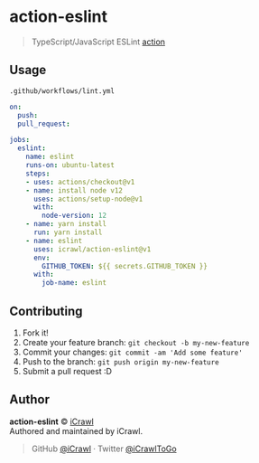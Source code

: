 # action-eslint
> TypeScript/JavaScript ESLint [action](https://github.com/features/actions)

## Usage

`.github/workflows/lint.yml`
```yml
on:
  push:
  pull_request:

jobs:
  eslint:
    name: eslint
    runs-on: ubuntu-latest
    steps:
    - uses: actions/checkout@v1
    - name: install node v12
      uses: actions/setup-node@v1
      with:
        node-version: 12
    - name: yarn install
      run: yarn install
    - name: eslint
      uses: icrawl/action-eslint@v1
      env:
        GITHUB_TOKEN: ${{ secrets.GITHUB_TOKEN }}
      with:
        job-name: eslint
```

## Contributing

1. Fork it!
2. Create your feature branch: `git checkout -b my-new-feature`
3. Commit your changes: `git commit -am 'Add some feature'`
4. Push to the branch: `git push origin my-new-feature`
5. Submit a pull request :D

## Author

**action-eslint** © [iCrawl](https://github.com/iCrawl)  
Authored and maintained by iCrawl.

> GitHub [@iCrawl](https://github.com/iCrawl) · Twitter [@iCrawlToGo](https://twitter.com/iCrawlToGo)
